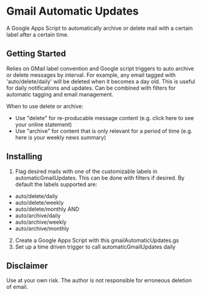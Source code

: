 # Gmail Automatic Updates
A Google Apps Script to automatically archive or delete mail with a certain label after a certain time.

Getting Started
---------------
Relies on GMail label convention and Google script triggers to auto archive or delete messages by interval.
For example, any email tagged with 'auto/delete/daily' will be deleted when it becomes a day old.
This is useful for daily notifications and updates.
Can be combined with filters for automatic tagging and email management.

When to use delete or archive:
- Use "delete" for re-producable message content (e.g. click here to see your online statement)
- Use "archive" for content that is only relevant for a period of time (e.g. here is your weekly news summary)

Installing
----------
1. Flag desired mails with one of the customizable labels in automaticGmailUpdates. This can be done with filters if desired. By default the labels supported are:
- auto/delete/daily
- auto/delete/weekly
- auto/delete/monthly
  AND
- auto/archive/daily
- auto/archive/weekly
- auto/archive/monthly

2. Create a Google Apps Script with this gmailAutomaticUpdates.gs
3. Set up a time driven trigger to call automaticGmailUpdates daily

Disclaimer
----------
Use at your own risk. The author is not responsible for erroneous deletion of email.
